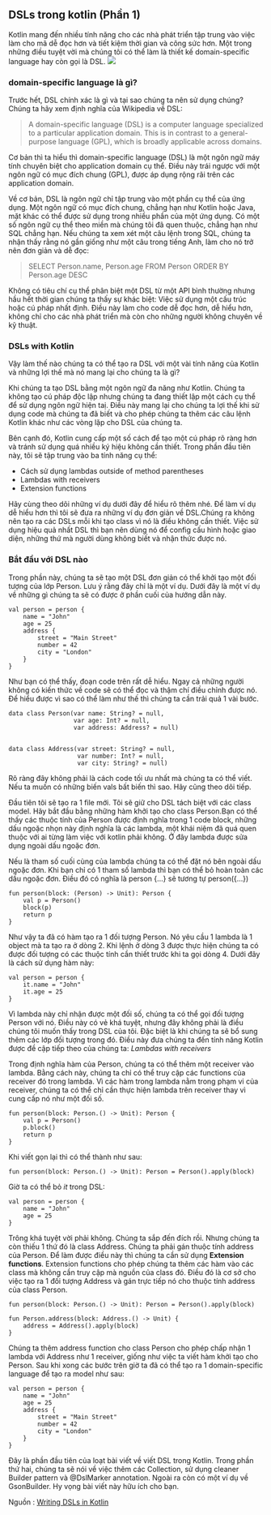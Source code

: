 ## DSLs trong kotlin (Phần 1)
Kotlin mang đến nhiều tính năng cho các nhà phát triển tập trung vào việc làm cho mã dễ đọc hơn và tiết kiệm thời gian và công sức hơn. Một trong những điều tuyệt vời mà chúng tôi có thể làm là thiết kế domain-specific language hay còn gọi là DSL.
![](https://images.viblo.asia/cc0fe07a-fe22-4e84-bb1d-36443ff5f9fd.jpeg)

### domain-specific language là gì?
Trước hết, DSL chính xác là gì và tại sao chúng ta nên sử dụng chúng? Chúng ta hãy xem định nghĩa của Wikipedia về DSL:
> A domain-specific language (DSL) is a computer language specialized to a particular application domain. This is in contrast to a general-purpose language (GPL), which is broadly applicable across domains.
> 

Cơ bản thì ta hiểu thì domain-specific language (DSL) là một ngôn ngữ máy tính chuyên biệt cho application domain cụ thể. Điều này trái ngược với một ngôn ngữ có mục đích chung (GPL), được áp dụng rộng rãi trên các application domain.

Về cơ bản, DSL là ngôn ngữ chỉ tập trung vào một phần cụ thể của ứng dụng. Một ngôn ngữ có mục đích chung, chẳng hạn như Kotlin hoặc Java, mặt khác có thể được sử dụng trong nhiều phần của một ứng dụng. Có một số ngôn ngữ cụ thể theo miền mà chúng tôi đã quen thuộc, chẳng hạn như SQL chẳng hạn. Nếu chúng ta xem xét một câu lệnh trong SQL, chúng ta nhận thấy rằng nó gần giống như một câu trong tiếng Anh, làm cho nó trở nên đơn giản và dễ đọc:

> SELECT Person.name, Person.age FROM Person ORDER BY Person.age DESC
> 

Không có tiêu chí cụ thể phân biệt một DSL từ một API bình thường nhưng hầu hết thời gian chúng ta thấy sự khác biệt: Việc sử dụng một cấu trúc hoặc cú pháp nhất định. Điều này làm cho code dễ đọc hơn, dễ hiểu hơn, không chỉ cho các nhà phát triển mà còn cho những người không chuyên về kỹ thuật.
### DSLs with Kotlin
Vậy làm thế nào chúng ta có thể tạo ra DSL với một vài tính năng của Kotlin và những lợi thế mà nó mang lại cho chúng ta là gì?

Khi chúng ta tạo DSL bằng một ngôn ngữ đa năng như Kotlin. Chúng ta không tạo cú pháp độc lập nhưng chúng ta đang thiết lập một cách cụ thể để sử dụng ngôn ngữ hiện taị. Điều này mang lại cho chúng ta lợi thế khi sử dụng code mà chúng ta đã biết và cho phép chúng ta thêm các câu lệnh Kotlin khác như các vòng lặp cho DSL của chúng ta.

Bên cạnh đó, Kotlin cung cấp một số cách để tạo một cú pháp rõ ràng hơn và tránh sử dụng quá nhiều ký hiệu không cần thiết. Trong phần đầu tiên này, tôi sẽ tập trung vào ba tính năng cụ thể:
* Cách sử dụng lambdas outside of method parentheses
* Lambdas with receivers
* Extension functions

Hãy cùng theo dõi những ví dụ dưới đây để hiểu rõ thêm nhé.
Để làm ví dụ dễ hiểu hơn thì tôi sẽ đưa ra những ví dụ đơn giản về DSL.Chúng ra không nên tạo ra các DSLs mỗi khi tạo class vì nó là điều không cần thiết. Việc sử dụng hiệu quả nhất DSL thì bạn nên dùng nó để config cấu hình hoặc giao diện, những thứ mà người dùng không biết và nhận thức được nó.
### Bắt đầu với DSL nào
Trong phần này, chúng ta sẽ tạo một DSL đơn giản có thể khởi tạo một đối tượng của lớp Person. Lưu ý rằng đây chỉ là một ví dụ. Dưới đây là một ví dụ về những gì chúng ta sẽ có được ở phần cuối của hướng dẫn này.
```
val person = person {
    name = "John"
    age = 25
    address {
        street = "Main Street"
        number = 42
        city = "London"
    }
}
```
Như bạn có thể thấy, đoạn code trên rất dễ hiểu. Ngay cả những người không có kiến thức về code sẽ có thể đọc và thậm chí điều chỉnh được nó. Để hiểu được vì sao có thể làm như thế thì chúng ta cần trải quả 1 vài bước.

```
data class Person(var name: String? = null,
                  var age: Int? = null,
                  var address: Address? = null)


data class Address(var street: String? = null,
                   var number: Int? = null,
                   var city: String? = null)
```

Rõ ràng đây không phải là cách code tối ưu nhất mà chúng ta có thể viết. Nếu ta muốn có những biến vals bất biến thì sao. Hãy cũng theo dõi tiếp.

Đầu tiên tôi sẽ tạo ra 1 file mới. Tôi sẽ giữ cho DSL tách biệt với các class model. Hãy bắt đầu bằng những hàm khởi tạo cho class Person.Bạn có thể thấy các thuộc tính của Person được định nghĩa trong 1 code block, những dấu ngoặc nhọn này định nghĩa là các lambda, một khái niệm đã quá quen thuộc với ai từng làm việc với kotlin phải không. Ở đây lambda được sửa dụng ngoài dấu ngoặc đơn.

Nếu là tham số cuối cùng của lambda chúng ta có thể đặt nó bên ngoài dấu ngoặc đơn. Khi bạn chỉ có 1 tham số lambda thì bạn có thể bỏ hoàn toàn các dấu ngoặc đơn. Điều đó có nghĩa là person {…} sẽ tương tự person({…})

```
fun person(block: (Person) -> Unit): Person {
    val p = Person()
    block(p)
    return p
}
```

Như vậy ta đã có hàm tạo ra 1 đối tượng Person. Nó yêu cầu 1 lambda là 1 object mà ta tạo ra ở dòng 2. Khi lệnh ở dòng 3 được thực hiện chúng ta có được đối tượng có các thuộc tính cần thiết trước khi ta gọi dòng 4. Dưới đây là cách sử dụng hàm này:
```
val person = person {
    it.name = "John"
    it.age = 25
}
```
Vì lambda này chỉ nhận được một đối số, chúng ta có thể gọi đối tượng Person với nó. Điều này có vẻ khá tuyệt, nhưng đây không phải là điều chúng tôi muốn thấy trong DSL của tôi. Đặc biệt là khi chúng ta sẽ bổ sung thêm các lớp đối tượng trong đó. Điều này đưa chúng ta đến tính năng Kotlin được đề cập tiếp theo của chúng ta: *Lambdas with receivers*

Trong định nghĩa hàm của Person, chúng ta có thể thêm một receiver vào lambda. Bằng cách này, chúng ta chỉ có thể truy cập các functions của receiver đó trong lambda. Vì các hàm trong lambda nằm trong phạm vi của receiver, chúng ta có thể chỉ cần thực hiện lambda trên receiver thay vì cung cấp nó như một đối số.
```
fun person(block: Person.() -> Unit): Person {
    val p = Person()
    p.block()
    return p
}
```

Khi viết gọn lại thì có thể thành như sau:
```
fun person(block: Person.() -> Unit): Person = Person().apply(block)
```
Giờ ta có thể bỏ *it* trong DSL:

```
val person = person {
    name = "John"
    age = 25
}
```

Trông khá tuyệt vời phải không. Chúng ta sắp đến đích rồi. Nhưng chúng ta còn thiếu 1 thứ đó là class Address. Chúng ta phải gán thuộc tính address của Person. Để làm được điều này thì chúng ta cần sử dụng **Extension functions**.
Extension functions cho phép chúng ta thêm các hàm vào các class mà không cần truy cập mà nguồn của class đó. Điều đó là cơ sở cho việc tạo ra 1 đối tượng Address và gán trực tiếp nó cho thuộc tính address của class Person.

```
fun person(block: Person.() -> Unit): Person = Person().apply(block)

fun Person.address(block: Address.() -> Unit) {
    address = Address().apply(block)
}
```
Chúng ta thêm address function cho class Person cho phép chấp nhận 1 lambda với Address như 1 receiver, giống như việc ta viết hàm khởi tạo cho Person. Sau khi xong các bước trên giờ ta đã có thể tạo ra 1 domain-specific language để tạo ra model như sau:
```
val person = person {
    name = "John"
    age = 25
    address {
        street = "Main Street"
        number = 42
        city = "London"
    }
}
```
Đây là phần đầu tiên của loạt bài viết về viết DSL trong Kotlin. Trong phần thứ hai, chúng ta sẽ nói về việc thêm các Collection, sử dụng cleaner Builder pattern và @DslMarker annotation. Ngoài ra còn có một ví dụ về GsonBuilder.
Hy vọng bài viết này hữu ích cho bạn.

Nguồn : [Writing DSLs in Kotlin](https://proandroiddev.com/writing-dsls-in-kotlin-part-1-7f5d2193f277)